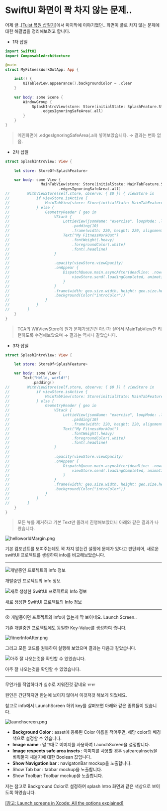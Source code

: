 # SwiftUI 화면이 꽉 차지 않는 문제..

어제 글..[[Tuist 복원 삽질기]](https://aske0115.github.io/develop/2023-03-06-Tuist-restore/)에서 마지막에 이야기했던.. 화면이 풀로 차지 않는 문제에 대한 해결법을 정리해보려고 합니다.

- 1차 삽질

```swift
import SwiftUI
import ComposableArchitecture

@main
struct MyFitnessWorkOutApp: App {
    
    init() {
        UITableView.appearance().backgroundColor = .clear
    }
    
    var body: some Scene {
        WindowGroup {
            SplashIntroView(store: Store(initialState: SplashFeature.State(), reducer: SplashFeature()))
                .edgesIgnoringSafeArea(.all)
        }
    }
}
```

> 메인화면에 .edgesIgnoringSafeArea(.all) 넣어보았습니다. → 결과는 변화 없음.
> 

- 2차 삽질

```swift
struct SplashIntroView: View {
    
    let store: StoreOf<SplashFeature>

    var body: some View {
				MainTabView(store: Store(initialState: MainTabFeature.State(), reducer: MainTabFeature()))
						.edgesIgnoringSafeArea(.all)
//        WithViewStore(self.store, observe: { $0 }) { viewStore in
//            if viewStore.isActive {
//                MainTabView(store: Store(initialState: MainTabFeature.State(), reducer: MainTabFeature()))
//            } else {
//                GeometryReader { geo in
//                    VStack {
//                        LottieView(jsonName: "exercise", loopMode: .loop)
//                            .padding(10)
//                            .frame(width: 220, height: 220, alignment: .center)
//                        Text("My FitnessWorkOut")
//                            .fontWeight(.heavy)
//                            .foregroundColor(.white)
//                            .font(.headline)
//                    }
//
//                    .opacity(viewStore.viewOpacity)
//                    .onAppear {
//                        DispatchQueue.main.asyncAfter(deadline: .now() + 3.0) {
//                            viewStore.send(.loadingCompleted, animation: Animation.easeIn(duration: 0.7))
//                        }
//                    }
//                    .frame(width: geo.size.width, height: geo.size.height)
//                    .background(Color("introColor"))
//                }
//            }
//        }
    }
}
```

> TCA의 WitViewStore에 뭔가 문제가생긴건 아닌가 싶어서 MainTabView만 리턴하도록 수정해보았으며  → 결과는 역시나 같았습니다.
> 

- 3차 삽질

```swift
struct SplashIntroView: View {
    
    let store: StoreOf<SplashFeature>

    var body: some View {
        Text("Hello, world!")
            .padding()
//        WithViewStore(self.store, observe: { $0 }) { viewStore in
//            if viewStore.isActive {
//                MainTabView(store: Store(initialState: MainTabFeature.State(), reducer: MainTabFeature()))
//            } else {
//                GeometryReader { geo in
//                    VStack {
//                        LottieView(jsonName: "exercise", loopMode: .loop)
//                            .padding(10)
//                            .frame(width: 220, height: 220, alignment: .center)
//                        Text("My FitnessWorkOut")
//                            .fontWeight(.heavy)
//                            .foregroundColor(.white)
//                            .font(.headline)
//                    }
//
//                    .opacity(viewStore.viewOpacity)
//                    .onAppear {
//                        DispatchQueue.main.asyncAfter(deadline: .now() + 3.0) {
//                            viewStore.send(.loadingCompleted, animation: Animation.easeIn(duration: 0.7))
//                        }
//                    }
//                    .frame(width: geo.size.width, height: geo.size.height)
//                    .background(Color("introColor"))
//                }
//            }
//        }
    }
}
```

> 모든 뷰를 제거하고 기본 Text만 올려서 진행해보았더니 아래와 같은 결과가 나왔습니다.
> 

![helloworldMargin.png](/assets/img/blog/swiftui_fitner/helloworldMargin.png)

기본 컴포넌트를 보여주는데도 꽉 차지 않는건 설정에 문제가 있다고 판단되어, 새로운 swiftUI 프로젝트를 생성하여 info를 비교해보았습니다.

---

![개발중인 프로젝트의 info 정보](/assets/img/blog/swiftui_fitner/finterInfo.png)

개발중인 프로젝트의 info 정보

![새로 생성한 SwiftUI 프로젝트의 Info 정보](/assets/img/blog/swiftui_fitner/newPrjInfo.png)

새로 생성한 SwiftUI 프로젝트의 Info 정보

---

<aside>
😲 개발중이던 프로젝트의 Info에 없는게 딱 보이네요. Launch Screen..

</aside>

기존 개발중인 프로젝트에도 동일한 Key-Value를 생성하여 줍니다.

![fitnerInfoAfter.png](/assets/img/blog/swiftui_fitner/fitnerInfoAfter.png)

그리고 모든 코드를 원복하여 실행해 보았으며 결과는 다음과 같았습니다.

![아주 잘 나오는것을 확인할 수 있었습니다.](/assets/img/blog/swiftui_fitner/mtfFull.gif)

아주 잘 나오는것을 확인할 수 있었습니다.

---

무언가를 작업하다가 실수로 지워진것 같네요 ㅠㅠ 

원인은 간단하지만 한눈에 보이지 않아서 이것저것 해보게 되었네요.

참고로 info에서 LaunchScreen 하위 key를 살펴보면 아래와 같은 종류들이 있습니다.

![launchscreen.png](/assets/img/blog/swiftui_fitner/launchscreen.png)

- **Background Color** : asset에 등록된 Color 이름을 적어주면, 해당 color의 배경색으로 설정할 수 있습니다.
- **Image name** : 말그대로 이미지를 사용하여 LaunchScreen을 설정합니다.
- **Image respects safe area insets** : 이미지를 사용할 경우  safeareaInsets을 비워둘지 채울지에 대한 Boolean 값입니다.
- **Show Navigation bar** :  navigatonBar mockup을 노출합니다.
- Show Tab bar : tabbar mockup을 노출합니다.
- Show Toolbar: Toolbar mockup을 노출합니다.

저는 참고로 Background Color로 설정하여 splash Intro 화면과 같은 색상으로 보이도록 하였습니다.

[[참고: Launch screens in Xcode: All the options explained]](https://www.avanderlee.com/xcode/launch-screen/)
